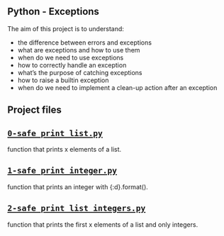 ##  Python - Exceptions
The aim of this project is to understand:
- the difference between errors and exceptions
- what are exceptions and how to use them
- when do we need to use exceptions
- how to correctly handle an exception
- what’s the purpose of catching exceptions
- how to raise a builtin exception
- when do we need to implement a clean-up action after an exception

## Project files

## [`0-safe_print_list.py`](0-safe_print_list.py)
function that prints x elements of a list.

## [`1-safe_print_integer.py`](1-safe_print_integer.py)
function that prints an integer with {:d}.format().

## [`2-safe_print_list_integers.py`](2-safe_print_list_integers.py)
function that prints the first x elements of a list and only integers.
